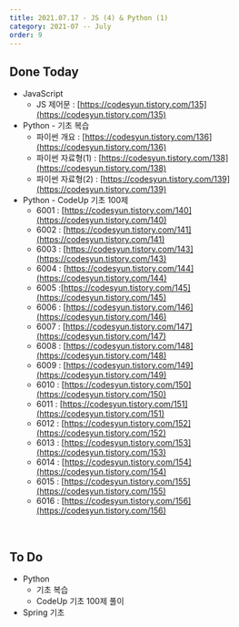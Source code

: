 ```yaml
---
title: 2021.07.17 - JS (4) & Python (1)
category: 2021-07 -- July
order: 9
---
```




## Done Today

- JavaScript
  - JS 제어문 : [https://codesyun.tistory.com/135](https://codesyun.tistory.com/135)
- Python - 기초 복습
  - 파이썬 개요 : [https://codesyun.tistory.com/136](https://codesyun.tistory.com/136)
  - 파이썬 자료형(1) : [https://codesyun.tistory.com/138](https://codesyun.tistory.com/138)
  - 파이썬 자료형(2) : [https://codesyun.tistory.com/139](https://codesyun.tistory.com/139)
- Python - CodeUp 기초 100제
  - 6001 : [https://codesyun.tistory.com/140](https://codesyun.tistory.com/140)
  - 6002 : [https://codesyun.tistory.com/141](https://codesyun.tistory.com/141)
  - 6003 : [https://codesyun.tistory.com/143](https://codesyun.tistory.com/143)
  - 6004 : [https://codesyun.tistory.com/144](https://codesyun.tistory.com/144)
  - 6005 :[https://codesyun.tistory.com/145](https://codesyun.tistory.com/145)
  - 6006 : [https://codesyun.tistory.com/146](https://codesyun.tistory.com/146)
  - 6007 : [https://codesyun.tistory.com/147](https://codesyun.tistory.com/147)
  - 6008 : [https://codesyun.tistory.com/148](https://codesyun.tistory.com/148)
  - 6009 : [https://codesyun.tistory.com/149](https://codesyun.tistory.com/149)
  - 6010 : [https://codesyun.tistory.com/150](https://codesyun.tistory.com/150)
  - 6011 : [https://codesyun.tistory.com/151](https://codesyun.tistory.com/151)
  - 6012 : [https://codesyun.tistory.com/152](https://codesyun.tistory.com/152)
  - 6013 : [https://codesyun.tistory.com/153](https://codesyun.tistory.com/153)
  - 6014 : [https://codesyun.tistory.com/154](https://codesyun.tistory.com/154)
  - 6015 : [https://codesyun.tistory.com/155](https://codesyun.tistory.com/155)
  - 6016 : [https://codesyun.tistory.com/156](https://codesyun.tistory.com/156)



<br>

## To Do

- Python
  - 기초 복습
  - CodeUp 기초 100제 풀이
- Spring 기초
